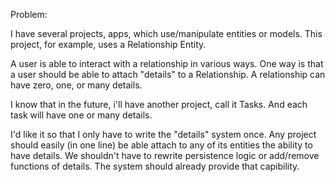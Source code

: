 Problem:

I have several projects, apps, which use/manipulate entities or models.
This project, for example, uses a Relationship Entity.

A user is able to interact with a relationship in various ways. One way is that a user should
be able to attach "details" to a Relationship. A relationship can have zero, one, or many details.

I know that in the future, i'll have another project, call it Tasks. And each task will have
one or many details.

I'd like it so that I only have to write the "details" system once. Any project should easily (in one line) be
able attach to any of its entities the ability to have details. We shouldn't have to rewrite persistence
logic or add/remove functions of details. The system should already provide that capibility.





